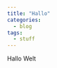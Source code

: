 ```yaml
---
title: "Hallo"
categories:
  - blog
tags:
  - stuff
---
```

Hallo Welt
<!--stackedit_data:
eyJoaXN0b3J5IjpbNTQ3MjI2MDM5LC0xNDgyNjcwODk0XX0=
-->